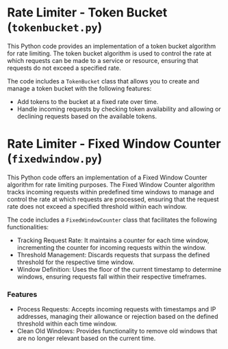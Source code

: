 # Rate Limiter - Token Bucket (`tokenbucket.py`)
This Python code provides an implementation of a token bucket algorithm for rate limiting. The token bucket algorithm is used to control the rate at which requests can be made to a service or resource, ensuring that requests do not exceed a specified rate.

The code includes a `TokenBucket` class that allows you to create and manage a token bucket with the following features:

- Add tokens to the bucket at a fixed rate over time.
- Handle incoming requests by checking token availability and allowing or declining requests based on the available tokens.

# Rate Limiter - Fixed Window Counter (`fixedwindow.py`)
This Python code offers an implementation of a Fixed Window Counter algorithm for rate limiting purposes. The Fixed Window Counter algorithm tracks incoming requests within predefined time windows to manage and control the rate at which requests are processed, ensuring that the request rate does not exceed a specified threshold within each window.

The code includes a `FixedWindowCounter` class that facilitates the following functionalities:

- Tracking Request Rate: It maintains a counter for each time window, incrementing the counter for incoming requests within the window.
- Threshold Management: Discards requests that surpass the defined threshold for the respective time window.
- Window Definition: Uses the floor of the current timestamp to determine windows, ensuring requests fall within their respective timeframes.

### Features
- Process Requests: Accepts incoming requests with timestamps and IP addresses, managing their allowance or rejection based on the defined threshold within each time window.
- Clean Old Windows: Provides functionality to remove old windows that are no longer relevant based on the current time.
